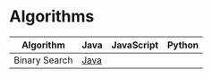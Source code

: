 # Algorithms

| Algorithm        | Java                                           | JavaScript | Python |
|------------------|------------------------------------------------|------------|--------|
| Binary Search    | [Java](./java/BinarySearch.java)               |            |        |
